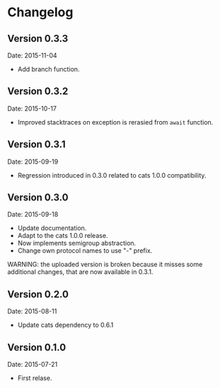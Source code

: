# Changelog #

## Version 0.3.3 ##

Date: 2015-11-04

- Add branch function.


## Version 0.3.2 ##

Date: 2015-10-17

- Improved stacktraces on exception is rerasied from `await` function.


## Version 0.3.1 ##

Date: 2015-09-19

- Regression introduced in 0.3.0 related to cats 1.0.0 compatibility.


## Version 0.3.0 ##

Date: 2015-09-18

- Update documentation.
- Adapt to the cats 1.0.0 release.
- Now implements semigroup abstraction.
- Change own protocol names to use "-" prefix.

WARNING: the uploaded version is broken because
it misses some additional changes, that are now
available in 0.3.1.


## Version 0.2.0 ##

Date: 2015-08-11

- Update cats dependency to 0.6.1


## Version 0.1.0 ##

Date: 2015-07-21

- First relase.
